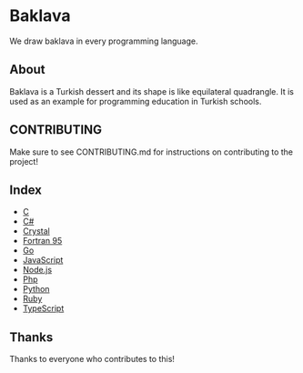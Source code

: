 # Baklava
We draw baklava in every programming language.

## About
Baklava is a Turkish dessert and its shape is like equilateral quadrangle. It is used as an example for programming education in Turkish schools. 

## CONTRIBUTING
Make sure to see CONTRIBUTING.md for instructions on contributing to the project!

## Index
* [C](C/C.c)
* [C#](C/CSharp.cs)
* [Crystal](C/Crystal.cr)
* [Fortran 95](F/Fortran.f95)
* [Go](G/Go.go)
* [JavaScript](J/JavaScript.js)
* [Node.js](N/Node.js)
* [Php](P/Php.php)
* [Python](P/Python.py)
* [Ruby](R/Ruby.rb)
* [TypeScript](T/TypeScript.ts)

## Thanks
Thanks to everyone who contributes to this!
